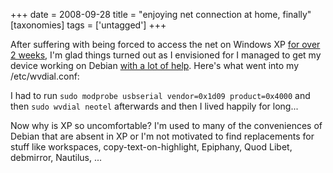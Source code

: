 +++
date = 2008-09-28
title = "enjoying net connection at home, finally"
[taxonomies]
tags = ['untagged']
+++

After suffering with being forced to access the net on Windows XP [for
over 2 weeks], I'm glad things turned out as I envisioned for I managed
to get my device working on Debian [with a lot of help]. Here's what
went into my /etc/wvdial.conf:

I had to run `sudo modprobe usbserial vendor=0x1d09 product=0x4000` and
then `sudo wvdial neotel` afterwards and then I lived happily for
long...

Now why is XP so uncomfortable? I'm used to many of the conveniences of
Debian that are absent in XP or I'm not motivated to find replacements
for stuff like workspaces, copy-text-on-highlight, Epiphany, Quod Libet,
debmirror, Nautilus, ...

  [for over 2 weeks]: http://tshepang.net/net-connection-at-home-finally
  [with a lot of help]: http://mybroadband.co.za/vb/showthread.php/129619-Neotel-working-on-Linux!
